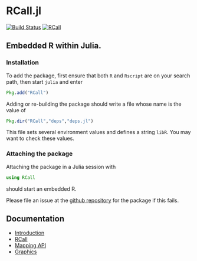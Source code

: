 # RCall.jl

[![Build Status](https://travis-ci.org/JuliaStats/RCall.jl.svg?branch=master)](https://travis-ci.org/JuliaStats/RCall.jl)
[![RCall](http://pkg.julialang.org/badges/RCall_release.svg)](http://pkg.julialang.org/?pkg=RCall&ver=release)

## Embedded R within Julia.

### Installation
To add the package, first ensure that both `R` and `Rscript` are on your search path, then start
`julia` and enter
```julia
Pkg.add("RCall")
```

Adding or re-building the package should write a file whose name is the value of
```julia
Pkg.dir("RCall","deps","deps.jl")
```
This file sets several environment values and defines a string `libR`.  You may want to check these values.

### Attaching the package
Attaching the package in a Julia session with
```julia
using RCall
```
should start an embedded R.

Please file an issue at the [github repository](https://github.com/JuliaStats/RCall.jl) for the package if this fails.

## Documentation

- [Introduction](doc/RCall.md)
- [RCall](https://rawgit.com/JuliaStats/RCall.jl/master/doc/RCall.html)
- [Mapping API](https://rawgit.com/JuliaStats/RCall.jl/master/doc/MappingAPI.html)
- [Graphics](https://rawgit.com/JuliaStats/RCall.jl/master/doc/graphics.html)
